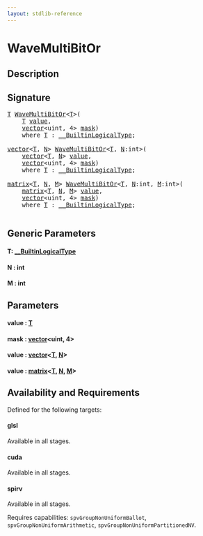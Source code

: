 ```yaml
---
layout: stdlib-reference
---
```


# WaveMultiBitOr

## Description





## Signature 

<pre>
<a href="wavemultibitor-049c.html#typeparam-T" class="code_type">T</a> <a href="wavemultibitor-049c.html">WaveMultiBitOr</a>&lt;<a href="wavemultibitor-049c.html#typeparam-T" class="code_type">T</a>&gt;(
    <a href="wavemultibitor-049c.html#typeparam-T" class="code_type">T</a> <a href="wavemultibitor-049c.html#decl-value" class="code_param">value</a>,
    <a href="../types/vector/index.html" class="code_type">vector</a>&lt;<span class="code_keyword">uint</span>, 4&gt; <a href="wavemultibitor-049c.html#decl-mask" class="code_param">mask</a>)
    <span class='code_keyword'>where</span> <a href="wavemultibitor-049c.html#typeparam-T" class="code_type">T</a> : <a href="../interfaces/0_builtinlogicaltype-029g/index.html" class="code_type">__BuiltinLogicalType</a>;

<a href="../types/vector/index.html" class="code_type">vector</a>&lt;<a href="wavemultibitor-049c.html#typeparam-T" class="code_type">T</a>, <a href="wavemultibitor-049c.html#decl-N" class="code_var">N</a>&gt; <a href="wavemultibitor-049c.html">WaveMultiBitOr</a>&lt;<a href="wavemultibitor-049c.html#typeparam-T" class="code_type">T</a>, <a href="wavemultibitor-049c.html#decl-N" class="code_var">N</a>:<span class="code_keyword">int</span>&gt;(
    <a href="../types/vector/index.html" class="code_type">vector</a>&lt;<a href="wavemultibitor-049c.html#typeparam-T" class="code_type">T</a>, <a href="wavemultibitor-049c.html#decl-N" class="code_var">N</a>&gt; <a href="wavemultibitor-049c.html#decl-value" class="code_param">value</a>,
    <a href="../types/vector/index.html" class="code_type">vector</a>&lt;<span class="code_keyword">uint</span>, 4&gt; <a href="wavemultibitor-049c.html#decl-mask" class="code_param">mask</a>)
    <span class='code_keyword'>where</span> <a href="wavemultibitor-049c.html#typeparam-T" class="code_type">T</a> : <a href="../interfaces/0_builtinlogicaltype-029g/index.html" class="code_type">__BuiltinLogicalType</a>;

<a href="../types/matrix/index.html" class="code_type">matrix</a>&lt;<a href="wavemultibitor-049c.html#typeparam-T" class="code_type">T</a>, <a href="wavemultibitor-049c.html#decl-N" class="code_var">N</a>, <a href="wavemultibitor-049c.html#decl-M" class="code_var">M</a>&gt; <a href="wavemultibitor-049c.html">WaveMultiBitOr</a>&lt;<a href="wavemultibitor-049c.html#typeparam-T" class="code_type">T</a>, <a href="wavemultibitor-049c.html#decl-N" class="code_var">N</a>:<span class="code_keyword">int</span>, <a href="wavemultibitor-049c.html#decl-M" class="code_var">M</a>:<span class="code_keyword">int</span>&gt;(
    <a href="../types/matrix/index.html" class="code_type">matrix</a>&lt;<a href="wavemultibitor-049c.html#typeparam-T" class="code_type">T</a>, <a href="wavemultibitor-049c.html#decl-N" class="code_var">N</a>, <a href="wavemultibitor-049c.html#decl-M" class="code_var">M</a>&gt; <a href="wavemultibitor-049c.html#decl-value" class="code_param">value</a>,
    <a href="../types/vector/index.html" class="code_type">vector</a>&lt;<span class="code_keyword">uint</span>, 4&gt; <a href="wavemultibitor-049c.html#decl-mask" class="code_param">mask</a>)
    <span class='code_keyword'>where</span> <a href="wavemultibitor-049c.html#typeparam-T" class="code_type">T</a> : <a href="../interfaces/0_builtinlogicaltype-029g/index.html" class="code_type">__BuiltinLogicalType</a>;

</pre>

## Generic Parameters

####  <a id="typeparam-T"></a>T: [\_\_BuiltinLogicalType](../interfaces/0_builtinlogicaltype-029g/index.html)
####  <a id="decl-N"></a>N  : int
####  <a id="decl-M"></a>M  : int

## Parameters

####  <a id="decl-value"></a>value  : [T](wavemultibitor-049c.html#typeparam-T)
####  <a id="decl-mask"></a>mask  : [vector](../types/vector/index.html)\<uint, 4\>
####  <a id="decl-value"></a>value  : [vector](../types/vector/index.html)\<[T](../types/vector/index.html#typeparam-T), [N](../types/vector/index.html#decl-N)\>
####  <a id="decl-value"></a>value  : [matrix](../types/matrix/index.html)\<[T](../types/matrix/t-0.html), [N](../types/matrix/index.html#decl-N), [M](../types/matrix/index.html#decl-M)\>

## Availability and Requirements

Defined for the following targets:

#### glsl
Available in all stages.

#### cuda
Available in all stages.

#### spirv
Available in all stages.

Requires capabilities: `spvGroupNonUniformBallot`, `spvGroupNonUniformArithmetic`, `spvGroupNonUniformPartitionedNV`.


